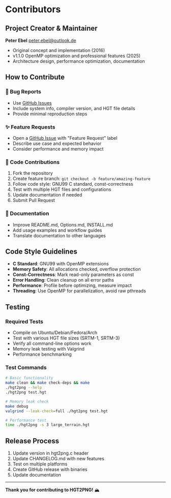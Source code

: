 # Contributors

## Project Creator & Maintainer

**Peter Ebel** <peter.ebel@outlook.de>
- Original concept and implementation (2016)
- v1.1.0 OpenMP optimization and professional features (2025)
- Architecture design, performance optimization, documentation

## How to Contribute

### 🐛 Bug Reports
- Use [GitHub Issues](https://github.com/PeterEbel/hgt2png/issues)
- Include system info, compiler version, and HGT file details
- Provide minimal reproduction steps

### ✨ Feature Requests  
- Open a [GitHub Issue](https://github.com/PeterEbel/hgt2png/issues) with "Feature Request" label
- Describe use case and expected behavior
- Consider performance and memory impact

### 🔧 Code Contributions
1. Fork the repository
2. Create feature branch: `git checkout -b feature/amazing-feature`
3. Follow code style: GNU99 C standard, const-correctness
4. Test with multiple HGT files and configurations
5. Update documentation if needed
6. Submit Pull Request

### 📖 Documentation
- Improve README.md, Options.md, INSTALL.md
- Add usage examples and workflow guides
- Translate documentation to other languages

## Code Style Guidelines

- **C Standard**: GNU99 with OpenMP extensions
- **Memory Safety**: All allocations checked, overflow protection
- **Const-Correctness**: Mark read-only parameters as const
- **Error Handling**: Clean cleanup on all error paths
- **Performance**: Profile before optimizing, measure impact
- **Threading**: Use OpenMP for parallelization, avoid raw pthreads

## Testing

### Required Tests
- Compile on Ubuntu/Debian/Fedora/Arch
- Test with various HGT file sizes (SRTM-1, SRTM-3)
- Verify all command-line options work
- Memory leak testing with Valgrind
- Performance benchmarking

### Test Commands
```bash
# Basic functionality
make clean && make check-deps && make
./hgt2png --help
./hgt2png test.hgt

# Memory leak check
make debug
valgrind --leak-check=full ./hgt2png test.hgt

# Performance test
time ./hgt2png -s 3 large_terrain.hgt
```

## Release Process

1. Update version in hgt2png.c header
2. Update CHANGELOG.md with new features
3. Test on multiple platforms
4. Create GitHub release with binaries
5. Update documentation

---

**Thank you for contributing to HGT2PNG!** 🏔️